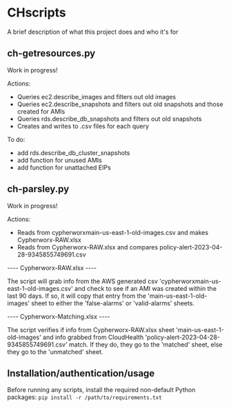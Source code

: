 
# CHscripts

A brief description of what this project does and who it's for


## ch-getresources.py
Work in progress!

Actions:
- Queries ec2.describe_images and filters out old images
- Queries ec2.describe_snapshots and filters out old snapshots and those created for AMIs
- Queries rds.describe_db_snapshots and filters out old snapshots
- Creates and writes to .csv files for each query

To do:
- add rds.describe_db_cluster_snapshots
- add function for unused AMIs
- add function for unattached EIPs

## ch-parsley.py
Work in progress!

Actions:
- Reads from cypherworxmain-us-east-1-old-images.csv and makes Cypherworx-RAW.xlsx
- Reads from Cypherworx-RAW.xlsx and compares policy-alert-2023-04-28-9345855749691.csv

---- Cypherworx-RAW.xlsx ----

The script will grab info from the AWS generated csv 'cypherworxmain-us-east-1-old-images.csv' and check to see if an AMI was created within the last 90 days. If so, it will copy that entry from the 'main-us-east-1-old-images' sheet to either the 'false-alarms' or 'valid-alarms' sheets.

---- Cypherworx-Matching.xlsx ----

The script verifies if info from Cypherworx-RAW.xlsx sheet 'main-us-east-1-old-images' and info grabbed from CloudHealth 'policy-alert-2023-04-28-9345855749691.csv' match. If they do, they go to the 'matched' sheet, else they go to the 'unmatched' sheet.

## Installation/authentication/usage

Before running any scripts, install the required non-default Python packages: `pip install -r /path/to/requirements.txt`